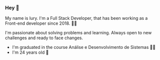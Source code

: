 ### Hey 👋

My name is Iury. I'm a Full Stack Developer, that has been working as a Front-end developer since 2018. 👨‍💻

I'm passionate about solving problems and learning. Always open to new challenges and ready to face changes.

* I'm graduated in the course Análise e Desenvolvimento de Sistemas 👨‍🎓
* I'm 24 years old 👦

<!--
**iurylemos/iurylemos** is a ✨ _special_ ✨ repository because its `README.md` (this file) appears on your GitHub profile.

Here are some ideas to get you started:

- 🔭 I’m currently working on ...
- 🌱 I’m currently learning ...
- 👯 I’m looking to collaborate on ...
- 🤔 I’m looking for help with ...
- 💬 Ask me about ...
- 📫 How to reach me: ...
- 😄 Pronouns: ...
- ⚡ Fun fact: ...
-->
